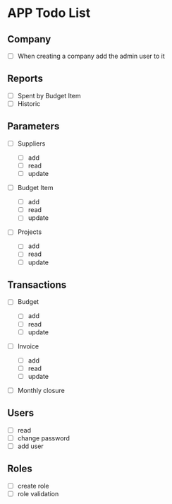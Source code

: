 # APP Todo List

## Company

- [ ] When creating a company add the admin user to it

## Reports

- [ ] Spent by Budget Item
- [ ] Historic

## Parameters

- [ ] Suppliers

  - [ ] add
  - [ ] read
  - [ ] update

- [ ] Budget Item

  - [ ] add
  - [ ] read
  - [ ] update

- [ ] Projects
  - [ ] add
  - [ ] read
  - [ ] update

## Transactions

- [ ] Budget

  - [ ] add
  - [ ] read
  - [ ] update

- [ ] Invoice

  - [ ] add
  - [ ] read
  - [ ] update

- [ ] Monthly closure

## Users

- [ ] read
- [ ] change password
- [ ] add user

## Roles

- [ ] create role
- [ ] role validation
